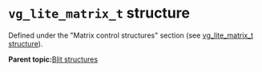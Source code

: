 # `vg_lite_matrix_t` structure

Defined under the "Matrix control structures" section \(see [vg\_lite\_matrix\_t structure](vg_lite_matrix_t_structure_002.md)\).

**Parent topic:**[Blit structures](../topics/blit_structures.md)

